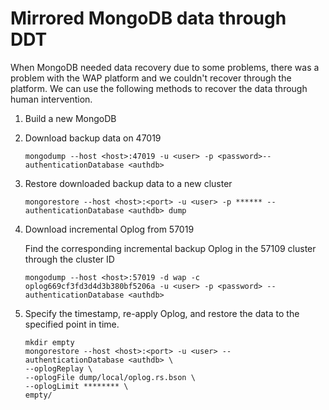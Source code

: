 # Mirrored MongoDB data through DDT

When MongoDB needed data recovery due to some problems, there was a problem with the WAP platform and we couldn't recover through the platform. We can use the following methods to recover the data through human intervention.



1. Build a new MongoDB

2. Download backup data on 47019

   ```
   mongodump --host <host>:47019 -u <user> -p <password>--authenticationDatabase <authdb>
   ```

3. Restore downloaded backup data to a new cluster

   ```
   mongorestore --host <host>:<port> -u <user> -p ****** --authenticationDatabase <authdb> dump
   ```

4. Download incremental Oplog from 57019

   Find the corresponding incremental backup Oplog in the 57109 cluster through the cluster ID

   ```
   mongodump --host <host>:57019 -d wap -c oplog669cf3fd3d4d3b380bf5206a -u <user> -p <password> --authenticationDatabase <authdb>
   ```

5. Specify the timestamp, re-apply Oplog, and restore the data to the specified point in time.

   ```
   mkdir empty
   mongorestore --host <host>:<port> -u <user> --authenticationDatabase <authdb> \
   --oplogReplay \
   --oplogFile dump/local/oplog.rs.bson \
   --oplogLimit ******** \
   empty/
   ```

   
